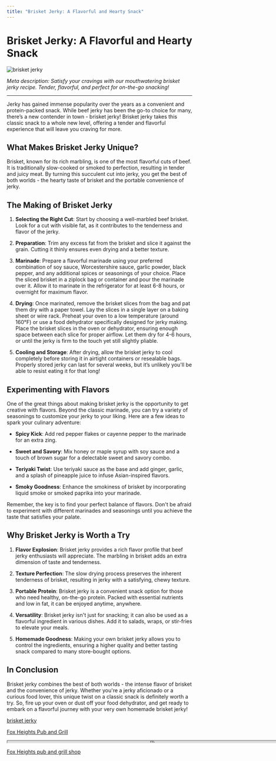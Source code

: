 ```yaml
---
title: "Brisket Jerky: A Flavorful and Hearty Snack"
---
```

# Brisket Jerky: A Flavorful and Hearty Snack


![brisket jerky](https://images.unsplash.com/photo-1570466199040-4fe6e9da19dd?ixid=M3w0ODkxMTF8MHwxfHNlYXJjaHwxfHxicmlza2V0JTIwamVya3l8ZW58MHx8fHwxNjkyODA0Mzk2fDA&ixlib=rb-4.0.3&w=512&fit=max)

*Meta description: Satisfy your cravings with our mouthwatering brisket jerky recipe. Tender, flavorful, and perfect for on-the-go snacking!*

---

Jerky has gained immense popularity over the years as a convenient and protein-packed snack. While beef jerky has been the go-to choice for many, there’s a new contender in town - brisket jerky! Brisket jerky takes this classic snack to a whole new level, offering a tender and flavorful experience that will leave you craving for more.

## What Makes Brisket Jerky Unique?

Brisket, known for its rich marbling, is one of the most flavorful cuts of beef. It is traditionally slow-cooked or smoked to perfection, resulting in tender and juicy meat. By turning this succulent cut into jerky, you get the best of both worlds - the hearty taste of brisket and the portable convenience of jerky.

## The Making of Brisket Jerky

1. **Selecting the Right Cut**: Start by choosing a well-marbled beef brisket. Look for a cut with visible fat, as it contributes to the tenderness and flavor of the jerky.

2. **Preparation**: Trim any excess fat from the brisket and slice it against the grain. Cutting it thinly ensures even drying and a better texture.

3. **Marinade**: Prepare a flavorful marinade using your preferred combination of soy sauce, Worcestershire sauce, garlic powder, black pepper, and any additional spices or seasonings of your choice. Place the sliced brisket in a ziplock bag or container and pour the marinade over it. Allow it to marinate in the refrigerator for at least 6-8 hours, or overnight for maximum flavor.

4. **Drying**: Once marinated, remove the brisket slices from the bag and pat them dry with a paper towel. Lay the slices in a single layer on a baking sheet or wire rack. Preheat your oven to a low temperature (around 160°F) or use a food dehydrator specifically designed for jerky making. Place the brisket slices in the oven or dehydrator, ensuring enough space between each slice for proper airflow. Let them dry for 4-6 hours, or until the jerky is firm to the touch yet still slightly pliable.

5. **Cooling and Storage**: After drying, allow the brisket jerky to cool completely before storing it in airtight containers or resealable bags. Properly stored jerky can last for several weeks, but it’s unlikely you'll be able to resist eating it for that long!

## Experimenting with Flavors

One of the great things about making brisket jerky is the opportunity to get creative with flavors. Beyond the classic marinade, you can try a variety of seasonings to customize your jerky to your liking. Here are a few ideas to spark your culinary adventure:

- **Spicy Kick**: Add red pepper flakes or cayenne pepper to the marinade for an extra zing.

- **Sweet and Savory**: Mix honey or maple syrup with soy sauce and a touch of brown sugar for a delectable sweet and savory combo.

- **Teriyaki Twist**: Use teriyaki sauce as the base and add ginger, garlic, and a splash of pineapple juice to infuse Asian-inspired flavors.

- **Smoky Goodness**: Enhance the smokiness of brisket by incorporating liquid smoke or smoked paprika into your marinade.

Remember, the key is to find your perfect balance of flavors. Don't be afraid to experiment with different marinades and seasonings until you achieve the taste that satisfies your palate.

## Why Brisket Jerky is Worth a Try

1. **Flavor Explosion**: Brisket jerky provides a rich flavor profile that beef jerky enthusiasts will appreciate. The marbling in brisket adds an extra dimension of taste and tenderness.

2. **Texture Perfection**: The slow drying process preserves the inherent tenderness of brisket, resulting in jerky with a satisfying, chewy texture.

3. **Portable Protein**: Brisket jerky is a convenient snack option for those who need healthy, on-the-go protein. Packed with essential nutrients and low in fat, it can be enjoyed anytime, anywhere.

4. **Versatility**: Brisket jerky isn't just for snacking; it can also be used as a flavorful ingredient in various dishes. Add it to salads, wraps, or stir-fries to elevate your meals.

5. **Homemade Goodness**: Making your own brisket jerky allows you to control the ingredients, ensuring a higher quality and better tasting snack compared to many store-bought options.

## In Conclusion

Brisket jerky combines the best of both worlds - the intense flavor of brisket and the convenience of jerky. Whether you're a jerky aficionado or a curious food lover, this unique twist on a classic snack is definitely worth a try. So, fire up your oven or dust off your food dehydrator, and get ready to embark on a flavorful journey with your very own homemade brisket jerky!

[brisket jerky](https://foxheightspubandgrill.com/post/brisket-jerky)

[Fox Heights Pub and Grill](https://foxheightspubandgrill.com/tools/sitemap)

<iframe src='https://foxheightspubandgrill.com/post/brisket-jerky' width='800' height='5'></iframe>

[Fox Heights pub and grill shop](https://foxheightspubandgrill.com/tools/sitemap)